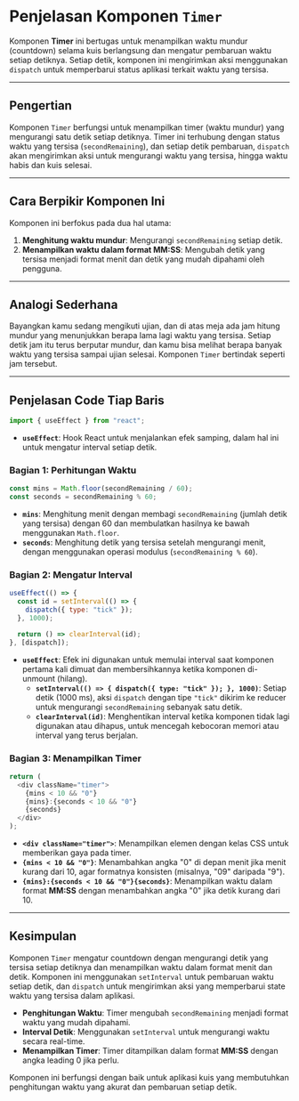 # Penjelasan Komponen `Timer`

Komponen **Timer** ini bertugas untuk menampilkan waktu mundur (countdown) selama kuis berlangsung dan mengatur pembaruan waktu setiap detiknya. Setiap detik, komponen ini mengirimkan aksi menggunakan `dispatch` untuk memperbarui status aplikasi terkait waktu yang tersisa.

---

## **Pengertian**

Komponen `Timer` berfungsi untuk menampilkan timer (waktu mundur) yang mengurangi satu detik setiap detiknya. Timer ini terhubung dengan status waktu yang tersisa (`secondRemaining`), dan setiap detik pembaruan, `dispatch` akan mengirimkan aksi untuk mengurangi waktu yang tersisa, hingga waktu habis dan kuis selesai.

---

## **Cara Berpikir Komponen Ini**

Komponen ini berfokus pada dua hal utama:

1. **Menghitung waktu mundur**: Mengurangi `secondRemaining` setiap detik.
2. **Menampilkan waktu dalam format MM:SS**: Mengubah detik yang tersisa menjadi format menit dan detik yang mudah dipahami oleh pengguna.

---

## **Analogi Sederhana**

Bayangkan kamu sedang mengikuti ujian, dan di atas meja ada jam hitung mundur yang menunjukkan berapa lama lagi waktu yang tersisa. Setiap detik jam itu terus berputar mundur, dan kamu bisa melihat berapa banyak waktu yang tersisa sampai ujian selesai. Komponen `Timer` bertindak seperti jam tersebut.

---

## **Penjelasan Code Tiap Baris**

```javascript
import { useEffect } from "react";
```

- **`useEffect`**: Hook React untuk menjalankan efek samping, dalam hal ini untuk mengatur interval setiap detik.

### **Bagian 1: Perhitungan Waktu**

```javascript
const mins = Math.floor(secondRemaining / 60);
const seconds = secondRemaining % 60;
```

- **`mins`**: Menghitung menit dengan membagi `secondRemaining` (jumlah detik yang tersisa) dengan 60 dan membulatkan hasilnya ke bawah menggunakan `Math.floor`.
- **`seconds`**: Menghitung detik yang tersisa setelah mengurangi menit, dengan menggunakan operasi modulus (`secondRemaining % 60`).

### **Bagian 2: Mengatur Interval**

```javascript
useEffect(() => {
  const id = setInterval(() => {
    dispatch({ type: "tick" });
  }, 1000);

  return () => clearInterval(id);
}, [dispatch]);
```

- **`useEffect`**: Efek ini digunakan untuk memulai interval saat komponen pertama kali dimuat dan membersihkannya ketika komponen di-unmount (hilang).
  - **`setInterval(() => { dispatch({ type: "tick" }); }, 1000)`**: Setiap detik (1000 ms), aksi `dispatch` dengan tipe `"tick"` dikirim ke reducer untuk mengurangi `secondRemaining` sebanyak satu detik.
  - **`clearInterval(id)`**: Menghentikan interval ketika komponen tidak lagi digunakan atau dihapus, untuk mencegah kebocoran memori atau interval yang terus berjalan.

### **Bagian 3: Menampilkan Timer**

```javascript
return (
  <div className="timer">
    {mins < 10 && "0"}
    {mins}:{seconds < 10 && "0"}
    {seconds}
  </div>
);
```

- **`<div className="timer">`**: Menampilkan elemen dengan kelas CSS untuk memberikan gaya pada timer.
- **`{mins < 10 && "0"}`**: Menambahkan angka "0" di depan menit jika menit kurang dari 10, agar formatnya konsisten (misalnya, "09" daripada "9").
- **`{mins}:{seconds < 10 && "0"}{seconds}`**: Menampilkan waktu dalam format **MM:SS** dengan menambahkan angka "0" jika detik kurang dari 10.

---

## **Kesimpulan**

Komponen `Timer` mengatur countdown dengan mengurangi detik yang tersisa setiap detiknya dan menampilkan waktu dalam format menit dan detik. Komponen ini menggunakan `setInterval` untuk pembaruan waktu setiap detik, dan `dispatch` untuk mengirimkan aksi yang memperbarui state waktu yang tersisa dalam aplikasi.

- **Penghitungan Waktu**: Timer mengubah `secondRemaining` menjadi format waktu yang mudah dipahami.
- **Interval Detik**: Menggunakan `setInterval` untuk mengurangi waktu secara real-time.
- **Menampilkan Timer**: Timer ditampilkan dalam format **MM:SS** dengan angka leading 0 jika perlu.

Komponen ini berfungsi dengan baik untuk aplikasi kuis yang membutuhkan penghitungan waktu yang akurat dan pembaruan setiap detik.
